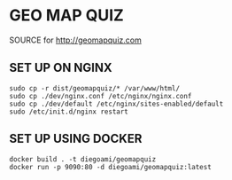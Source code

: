 # GEO MAP QUIZ

SOURCE for http://geomapquiz.com

## SET UP ON NGINX

 
```
sudo cp -r dist/geomapquiz/* /var/www/html/
sudo cp ./dev/nginx.conf /etc/nginx/nginx.conf
sudo cp ./dev/default /etc/nginx/sites-enabled/default
sudo /etc/init.d/nginx restart
```

## SET UP USING DOCKER 

```
docker build . -t diegoami/geomapquiz
docker run -p 9090:80 -d diegoami/geomapquiz:latest
```

